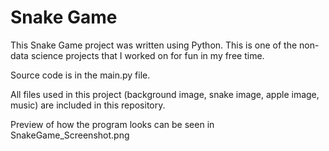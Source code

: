 # Snake Game
This Snake Game project was written using Python. This is one of the non-data science projects that I worked on for fun in my free time.

Source code is in the main.py file.

All files used in this project (background image, snake image, apple image, music) are included in this repository. 

Preview of how the program looks can be seen in SnakeGame_Screenshot.png
